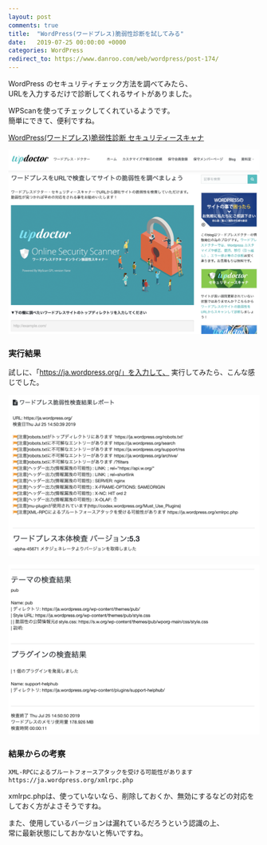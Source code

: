 ```yaml
---
layout: post
comments: true
title:  "WordPress(ワードプレス)脆弱性診断を試してみる"
date:   2019-07-25 00:00:00 +0000
categories: WordPress
redirect_to: https://www.danroo.com/web/wordpress/post-174/
---
```

WordPress のセキュリティチェック方法を調べてみたら、  
URLを入力するだけで診断してくれるサイトがありました。

WPScanを使ってチェックしてくれているようです。  
簡単にできて、便利ですね。

[WordPress(ワードプレス)脆弱性診断 セキュリティースキャナ](https://wp-doctor.jp/blog/wordpress%E3%83%AF%E3%83%BC%E3%83%89%E3%83%97%E3%83%AC%E3%82%B9%E3%82%BB%E3%82%AD%E3%83%A5%E3%83%AA%E3%83%86%E3%82%A3%E3%83%BC%E3%82%B9%E3%82%AD%E3%83%A3%E3%83%8A%E3%83%BC/)


![Security Check Site](/assets/images/wordpress-securitycheck/001.png)

### 実行結果

試しに、「https://ja.wordpress.org/」を入力して、
実行してみたら、こんな感じでした。

![Security Check Result1](/assets/images/wordpress-securitycheck/002.png)

![Security Check Result2](/assets/images/wordpress-securitycheck/003.png)

### 結果からの考察

```
XML-RPCによるブルートフォースアタックを受ける可能性があります https://ja.wordpress.org/xmlrpc.php
```

xmlrpc.phpは、使っていないなら、削除しておくか、無効にするなどの対応をしておく方がよさそうですね。

また、使用しているバージョンは漏れているだろうという認識の上、  
常に最新状態にしておかないと怖いですね。